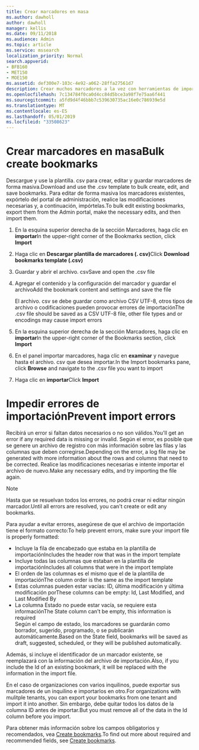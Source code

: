 ```yaml
---
title: Crear marcadores en masa
ms.author: dawholl
author: dawholl
manager: kellis
ms.date: 09/11/2018
ms.audience: Admin
ms.topic: article
ms.service: mssearch
localization_priority: Normal
search.appverid:
- BFB160
- MET150
- MOE150
ms.assetid: def300e7-103c-4e92-a062-28ffa27561d7
description: Crear muchos marcadores a la vez con herramientas de importación para el portal de administración de Microsoft Search
ms.openlocfilehash: 7c134784f0ca0d4cc84d5bce3a98f7e75aa6f441
ms.sourcegitcommit: a5fd9d4f46bbb7c539630735ac16e0c786939e5d
ms.translationtype: MT
ms.contentlocale: es-ES
ms.lasthandoff: 05/01/2019
ms.locfileid: "33508623"
---
```

# <a name="bulk-create-bookmarks"></a><span data-ttu-id="7ca73-103">Crear marcadores en masa</span><span class="sxs-lookup"><span data-stu-id="7ca73-103">Bulk create bookmarks</span></span>

<span data-ttu-id="7ca73-104">Descargue y use la plantilla. csv para crear, editar y guardar marcadores de forma masiva.</span><span class="sxs-lookup"><span data-stu-id="7ca73-104">Download and use the .csv template to bulk create, edit, and save bookmarks.</span></span> <span data-ttu-id="7ca73-105">Para editar de forma masiva los marcadores existentes, expórtelo del portal de administración, realice las modificaciones necesarias y, a continuación, impórtelas.</span><span class="sxs-lookup"><span data-stu-id="7ca73-105">To bulk edit existing bookmarks, export them from the Admin portal, make the necessary edits, and then import them.</span></span>
  
1. <span data-ttu-id="7ca73-106">En la esquina superior derecha de la sección Marcadores, haga clic en **importar**</span><span class="sxs-lookup"><span data-stu-id="7ca73-106">In the upper-right corner of the Bookmarks section, click **Import**</span></span>
    
2. <span data-ttu-id="7ca73-107">Haga clic en **Descargar plantilla de marcadores (. csv)**</span><span class="sxs-lookup"><span data-stu-id="7ca73-107">Click **Download bookmarks template (.csv)**</span></span>
    
3. <span data-ttu-id="7ca73-108">Guardar y abrir el archivo. csv</span><span class="sxs-lookup"><span data-stu-id="7ca73-108">Save and open the .csv file</span></span>
    
4. <span data-ttu-id="7ca73-109">Agregar el contenido y la configuración del marcador y guardar el archivo</span><span class="sxs-lookup"><span data-stu-id="7ca73-109">Add the bookmark content and settings and save the file</span></span>

    <span data-ttu-id="7ca73-110">El archivo. csv se debe guardar como archivo CSV UTF-8, otros tipos de archivo o codificaciones pueden provocar errores de importación</span><span class="sxs-lookup"><span data-stu-id="7ca73-110">The .csv file should be saved as a CSV UTF-8 file, other file types and or encodings may cause import errors</span></span>
    
5. <span data-ttu-id="7ca73-111">En la esquina superior derecha de la sección Marcadores, haga clic en **importar**</span><span class="sxs-lookup"><span data-stu-id="7ca73-111">In the upper-right corner of the Bookmarks section, click **Import**</span></span>
    
6. <span data-ttu-id="7ca73-112">En el panel importar marcadores, haga clic en **examinar** y navegue hasta el archivo. csv que desea importar.</span><span class="sxs-lookup"><span data-stu-id="7ca73-112">In the Import bookmarks pane, click **Browse** and navigate to the .csv file you want to import</span></span> 
    
7. <span data-ttu-id="7ca73-113">Haga clic en **importar**</span><span class="sxs-lookup"><span data-stu-id="7ca73-113">Click **Import**</span></span>

# <a name="prevent-import-errors"></a><span data-ttu-id="7ca73-114">Impedir errores de importación</span><span class="sxs-lookup"><span data-stu-id="7ca73-114">Prevent import errors</span></span>      
<span data-ttu-id="7ca73-115">Recibirá un error si faltan datos necesarios o no son válidos.</span><span class="sxs-lookup"><span data-stu-id="7ca73-115">You'll get an error if any required data is missing or invalid.</span></span> <span data-ttu-id="7ca73-116">Según el error, es posible que se genere un archivo de registro con más información sobre las filas y las columnas que deben corregirse.</span><span class="sxs-lookup"><span data-stu-id="7ca73-116">Depending on the error, a log file may be generated with more information about the rows and columns that need to be corrected.</span></span> <span data-ttu-id="7ca73-117">Realice las modificaciones necesarias e intente importar el archivo de nuevo.</span><span class="sxs-lookup"><span data-stu-id="7ca73-117">Make any necessary edits, and try importing the file again.</span></span>

> [!NOTE]
> <span data-ttu-id="7ca73-118">Hasta que se resuelvan todos los errores, no podrá crear ni editar ningún marcador.</span><span class="sxs-lookup"><span data-stu-id="7ca73-118">Until all errors are resolved, you can't create or edit any bookmarks.</span></span> 

<span data-ttu-id="7ca73-119">Para ayudar a evitar errores, asegúrese de que el archivo de importación tiene el formato correcto:</span><span class="sxs-lookup"><span data-stu-id="7ca73-119">To help prevent errors, make sure your import file is properly formatted:</span></span>
- <span data-ttu-id="7ca73-120">Incluye la fila de encabezado que estaba en la plantilla de importación</span><span class="sxs-lookup"><span data-stu-id="7ca73-120">Includes the header row that was in the import template</span></span>
- <span data-ttu-id="7ca73-121">Incluye todas las columnas que estaban en la plantilla de importación</span><span class="sxs-lookup"><span data-stu-id="7ca73-121">Includes all columns that were in the import template</span></span>
- <span data-ttu-id="7ca73-122">El orden de las columnas es el mismo que el de la plantilla de importación</span><span class="sxs-lookup"><span data-stu-id="7ca73-122">The column order is the same as the import template</span></span>
- <span data-ttu-id="7ca73-123">Estas columnas pueden estar vacías: ID, última modificación y última modificación por</span><span class="sxs-lookup"><span data-stu-id="7ca73-123">These columns can be empty: Id, Last Modified, and Last Modified By</span></span>
- <span data-ttu-id="7ca73-124">La columna Estado no puede estar vacía, se requiere esta información</span><span class="sxs-lookup"><span data-stu-id="7ca73-124">The State column can't be empty, this information is required</span></span>  
<span data-ttu-id="7ca73-125">Según el campo de estado, los marcadores se guardarán como borrador, sugerido, programado, o se publicarán automáticamente.</span><span class="sxs-lookup"><span data-stu-id="7ca73-125">Based on the State field, bookmarks will be saved as draft, suggested, scheduled, or they will be published automatically.</span></span>

<span data-ttu-id="7ca73-126">Además, si incluye el identificador de un marcador existente, se reemplazará con la información del archivo de importación.</span><span class="sxs-lookup"><span data-stu-id="7ca73-126">Also, if you include the Id of an existing bookmark, it will be replaced with the information in the import file.</span></span>

<span data-ttu-id="7ca73-127">En el caso de organizaciones con varios inquilinos, puede exportar sus marcadores de un inquilino e importarlos en otro.</span><span class="sxs-lookup"><span data-stu-id="7ca73-127">For organizations with mulitple tenants, you can export your bookmarks from one tenant and import it into another.</span></span> <span data-ttu-id="7ca73-128">Sin embargo, debe quitar todos los datos de la columna ID antes de importar.</span><span class="sxs-lookup"><span data-stu-id="7ca73-128">But you must remove all of the data in the Id column before you import.</span></span>

<span data-ttu-id="7ca73-129">Para obtener más información sobre los campos obligatorios y recomendados, vea [Create bookmarks](create-bookmarks.md).</span><span class="sxs-lookup"><span data-stu-id="7ca73-129">To find out more about required and recommended fields, see [Create bookmarks](create-bookmarks.md).</span></span>
